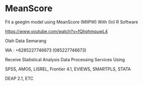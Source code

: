 # MeanScore
Fit a geeglm model using MeanScore (MIIPW) With (In) R Software

https://www.youtube.com/watch?v=fQhohmquwL4

Olah Data Semarang

WA : +6285227746673 (085227746673)

Receive Statistical Analysis Data Processing Services Using

SPSS, AMOS, LISREL, Frontier 4.1, EVIEWS, SMARTPLS, STATA

DEAP 2.1, ETC
